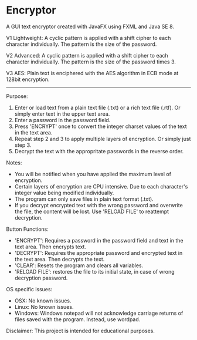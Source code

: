 # Encryptor

A GUI text encryptor created with JavaFX using FXML and Java SE 8.

V1 Lightweight: A cyclic pattern is applied with a shift cipher to each character individually. The pattern is the size of the password.

V2 Advanced: A cyclic pattern is applied with a shift cipher to each character individually. The pattern is the size of the password times 3.

V3 AES: Plain text is enciphered with the AES algorithm in ECB mode at 128bit encryption.

---------------------------------------------------------------------

Purpose: 

1. Enter or load text from a plain text file (.txt) or a rich text file (.rtf). Or simply enter text in the upper text area.
2. Enter a password in the password field.
3. Press 'ENCRYPT' once to convert the integer charset values of the text in the text area.
4. Repeat step 2 and 3 to apply multiple layers of encryption. Or simply just step 3.
5. Decrypt the text with the appropritate passwords in the reverse order.

Notes:

- You will be notified when you have applied the maximum level of encryption.
- Certain layers of encryption are CPU intensive. Due to each character's integer value being modified individually.
- The program can only save files in plain text format (.txt).
- If you decrypt encrypted text with the wrong password and overwrite the file, the content will be lost. Use 'RELOAD FILE' to reattempt decryption.

Button Functions:

- 'ENCRYPT': Requires a password in the password field and text in the text area. Then encrypts text.
- 'DECRYPT': Requires the appropriate password and encrypted text in the text area. Then decrypts the text.
- 'CLEAR': Resets the program and clears all variables.
- 'RELOAD FILE': restores the file to its initial state, in case of wrong decryption password.

OS specific issues:

- OSX: No known issues.
- Linux: No known issues.
- Windows: Windows notepad will not acknowledge carriage returns of files saved with the program. Instead, use wordpad.

Disclaimer: This project is intended for educational purposes.
